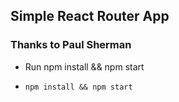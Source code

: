
## Simple React Router App

### Thanks to Paul Sherman

* Run npm install && npm start

- `npm install && npm start`




